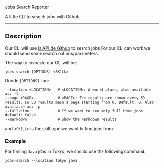 Jobs Search Reporter

A little CLI to search jobs with Github

---

## Description

Our CLI will use [la API de Github](https://jobs.github.com/) to search jobs
For our CLI can work we should send some search options/parameters.

The way to invocate our CLI will be:


```
jobs-search [OPTIONS] <SKILL>
```

Donde `[OPTIONS]` son:
 
```
--location <LOCATION>   # <LOCATION>: A world place, also available as: -l
--page <PAGE>         	# <PAGE>: The results are shown every 50 results, so 50 results mean a page starting from 0. Default: 0. Also available as: -p
--full-time             # If we want to see only full time jobs. default: false
--markdown              # Show the Markdown results
```

and `<SKILL>` is the skill type we want to find jobs from.

### Example

For finding `Java` jobs in Tokyo, we should use the following command:

`jobs-search --location tokyo java` 